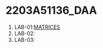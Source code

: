 # 2203A51136_DAA
1. LAB-01:[MATRICES]("https://github.com/karthikeyan0741/2203A51136_DAA/blob/main/DAA_LAB_001_.ipynb")
2. LAB-02:[]("")
3. LAB-03:[]("")
